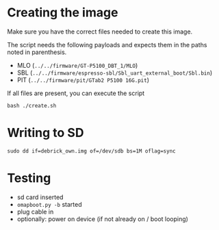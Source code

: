 # Creating the image

Make sure you have the correct files needed to create this image.

The script needs the following payloads and expects them in the paths
noted in parenthesis.

- MLO (`../../firmware/GT-P5100_DBT_1/MLO`)
- SBL (`../../firmware/espresso-sbl/Sbl_uart_external_boot/Sbl.bin`)
- PIT (`../../firmware/pit/GTab2 P5100 16G.pit`)

If all files are present, you can execute the script

	bash ./create.sh

# Writing to SD

	sudo dd if=debrick_own.img of=/dev/sdb bs=1M oflag=sync

# Testing

- sd card inserted
- `omapboot.py -b` started
- plug cable in
- optionally: power on device (if not already on / boot looping)

